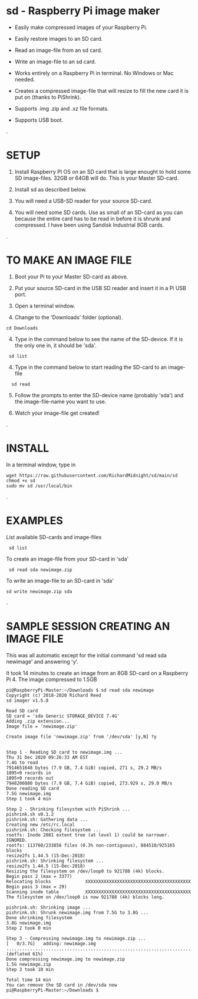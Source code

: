 # sd - Raspberry Pi image maker

 - Easily make compressed images of your Raspberry Pi.
 
 - Easily restore images to an SD card.

 - Read an image-file from an sd card.

 - Write an image-file to an sd card.

 - Works entirely on a Raspberry Pi in terminal.  No Windows or Mac needed. 
 
 - Creates a compressed image-file that will resize to fill the new card it is put on (thanks to PiShrink).
 
 - Supports .img .zip and .xz file formats.
 
 - Supports USB boot.
 
.
 
# SETUP
 
   1) Install Raspberry PI OS on an SD card that is large enought to hold some SD image-files.  32GB or 64GB will do.  This is your Master SD-card.
   
   2) Install sd as described below.
   
   3) You will need a USB-SD reader for your source SD-card.
   
   4) You will need some SD cards.  Use as small of an SD-card as you can because the entire card has to be read in before it is shrunk and compressed.  I have been using Sandisk Industrial 8GB cards.
   
.   

   
# TO MAKE AN IMAGE FILE  
   
   1) Boot your Pi to your Master SD-card as above.
   
   2) Put your source SD-card in the USB SD reader and insert it in a Pi USB port.
   
   3) Open a terminal window.
   
   4) Change to the 'Downloads' folder (optional).
   
    cd Downloads
   
   4) Type in the command below to see the name of the SD-device.  If it is the only one in, it should be 'sda'.
  
     sd list
         
   4)  Type in the command below to start reading the SD-card to an image-file
   
      sd read
        
   5) Follow the prompts to enter the SD-device name (probably 'sda') and the image-file-name you want to use.
   
   6) Watch your image-file get created!
   
 .
   

# INSTALL

In a terminal window, type in

    wget https://raw.githubusercontent.com/RichardMidnight/sd/main/sd
    chmod +x sd
    sudo mv sd /usr/local/bin
.

# EXAMPLES

List available SD-cards and image-files

     sd list 
     
To create an image-file from your SD-card in 'sda'

     sd read sda newimage.zip
     
To write an image-file to an SD-card in 'sda'

    sd write newimage.zip sda
    
    
.

# SAMPLE SESSION CREATING AN IMAGE FILE

This was all automatic except for the initial command 'sd read sda newimage' and answering 'y'.

It took 14 minutes to create an image from an 8GB SD-card on a Raspberry Pi 4. The image compressed to 1.5GB

    pi@RaspberryPi-Master:~/Downloads $ sd read sda newimage
    Copyright (c) 2018-2020 Richard Reed
    sd imager v1.5.8

    Read SD card
    SD card = 'sda Generic STORAGE_DEVICE 7.4G'
    Adding .zip extension...
    Image file = 'newimage.zip'

    Create image file 'newimage.zip' from '/dev/sda' [y,N] ?y


    Step 1 - Reading SD card to newimage.img ...
    Thu 31 Dec 2020 09:26:33 AM EST
    7.4G to read
    7914651648 bytes (7.9 GB, 7.4 GiB) copied, 271 s, 29.2 MB/s
    1895+0 records in
    1895+0 records out
    7948206080 bytes (7.9 GB, 7.4 GiB) copied, 273.929 s, 29.0 MB/s
    Done reading SD card
    7.5G newimage.img
    Step 1 took 4 min

    Step 2 - Shrinking filesystem with PiShrink ...
    pishrink.sh v0.1.2
    pishrink.sh: Gathering data ...
    Creating new /etc/rc.local
    pishrink.sh: Checking filesystem ...
    rootfs: Inode 2081 extent tree (at level 1) could be narrower.  IGNORED.
    rootfs: 113760/233856 files (0.3% non-contiguous), 884510/925165 blocks
    resize2fs 1.44.5 (15-Dec-2018)
    pishrink.sh: Shrinking filesystem ...
    resize2fs 1.44.5 (15-Dec-2018)
    Resizing the filesystem on /dev/loop0 to 921788 (4k) blocks.
    Begin pass 2 (max = 3377)
    Relocating blocks             XXXXXXXXXXXXXXXXXXXXXXXXXXXXXXXXXXXXXXXX
    Begin pass 3 (max = 29)
    Scanning inode table          XXXXXXXXXXXXXXXXXXXXXXXXXXXXXXXXXXXXXXXX
    The filesystem on /dev/loop0 is now 921788 (4k) blocks long.

    pishrink.sh: Shrinking image ...
    pishrink.sh: Shrunk newimage.img from 7.5G to 3.8G ...
    Done shrinking filesystem
    3.8G newimage.img
    Step 2 took 0 min

    Step 3 - Compressing newimage.img to newimage.zip ...
    [   0/3.7G]   adding: newimage.img ................................................................................................................................................................................................................................................................................................................................................................................................... (deflated 61%)
    Done compressing newimage.img to newimage.zip
    1.5G newimage.zip
    Step 3 took 10 min

    Total time 14 min
    You can remove the SD card in /dev/sda now
    pi@RaspberryPi-Master:~/Downloads $ 





